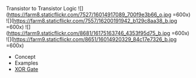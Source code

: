 Transistor to Transistor Logic
![](https://farm8.staticflickr.com/7527/16014917089_700f9e3b66_o.jpg =600x)
![](https://farm8.staticflickr.com/7557/16200191942_b129c8aa38_b.jpg =600x)
![](https://farm9.staticflickr.com/8681/16175163746_4353f95d75_b.jpg =600x)
![](https://farm9.staticflickr.com/8651/16014920329_84c17e7326_b.jpg =600x)


- Concept
- Examples
- [XOR Gate](https://vimeo.com/130374006) 


